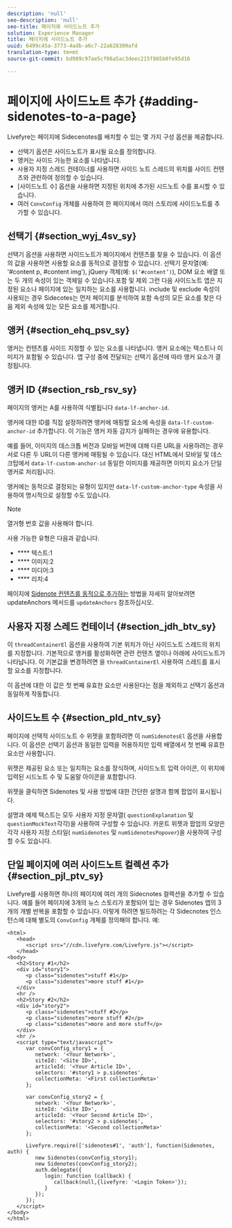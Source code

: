 ```yaml
---
description: 'null'
seo-description: 'null'
seo-title: 페이지에 사이드노트 추가
solution: Experience Manager
title: 페이지에 사이드노트 추가
uuid: 6499c45a-3773-4adb-a6c7-22a628309afd
translation-type: tm+mt
source-git-commit: bd989c97ae5cf06a5ac3deec215f865b0fe95d16

---
```



# 페이지에 사이드노트 추가 {#adding-sidenotes-to-a-page}

Livefyre는 페이지에 Sidecenotes를 배치할 수 있는 몇 가지 구성 옵션을 제공합니다.

* 선택기 옵션은 사이드노트가 표시될 요소를 정의합니다.
* 앵커는 사이드 가능한 요소를 나타냅니다.
* 사용자 지정 스레드 컨테이너를 사용하면 사이드 노트 스레드의 위치를 사이드 컨텐츠와 관련하여 정의할 수 있습니다.
* [사이드노트 수] 옵션을 사용하면 지정된 위치에 추가된 시드노트 수를 표시할 수 있습니다.
* 여러 `ConvConfig` 개체를 사용하여 한 페이지에서 여러 스토리에 사이드노트를 추가할 수 있습니다.

## 선택기 {#section_wyj_4sv_sy}

선택기 옵션을 사용하면 사이드노트가 페이지에서 컨텐츠를 찾을 수 있습니다. 이 옵션의 값을 사용하면 사용할 요소를 동적으로 결정할 수 있습니다. 선택기 문자열(예: '#content p, #content img'), jQuery 객체(예: `$(‘#content’)`), DOM 요소 배열 또는 두 개의 속성이 있는 객체일 수 있습니다.포함 및 제외 그런 다음 사이드노트 앱은 지정된 요소나 페이지에 있는 일치하는 요소를 사용합니다. include 및 exclude 속성이 사용되는 경우 Sidecotes는 먼저 페이지를 분석하여 포함 속성의 모든 요소를 찾은 다음 제외 속성에 있는 모든 요소를 제거합니다.

## 앵커 {#section_ehq_psv_sy}

앵커는 컨텐츠를 사이드 지정할 수 있는 요소를 나타냅니다. 앵커 요소에는 텍스트나 이미지가 포함될 수 있습니다. 앱 구성 중에 전달되는 선택기 옵션에 따라 앵커 요소가 결정됩니다.

## 앵커 ID {#section_rsb_rsv_sy}

페이지의 앵커는 A를 사용하여 식별됩니다 `data-lf-anchor-id`.

앵커에 대한 ID를 직접 설정하려면 앵커에 매핑할 요소에 속성을 `data-lf-custom-anchor-id` 추가합니다. 이 기능은 앵커 자동 감지가 실패하는 경우에 유용합니다.

예를 들어, 이미지의 데스크톱 버전과 모바일 버전에 대해 다른 URL을 사용하려는 경우 서로 다른 두 URL이 다른 앵커에 매핑될 수 있습니다. 대신 HTML에서 모바일 및 데스크탑에서 `data-lf-custom-anchor-id` 동일한 이미지를 제공하면 이미지 요소가 단일 앵커로 처리됩니다.

앵커에는 동적으로 결정되는 유형이 있지만 `data-lf-custom-anchor-type` 속성을 사용하여 명시적으로 설정할 수도 있습니다.

>[!NOTE]
>
>열거형 번호 값을 사용해야 합니다.

사용 가능한 유형은 다음과 같습니다.

* **** 텍스트:1
* **** 이미지:2
* **** 미디어:3
* **** 리치:4

페이지에 [Sidenote 컨텐츠를 동적으로 추가하는](/help/implementation/c-app-integrations/c-sidenotes-integration/update-anchors-method.md) 방법을 자세히 알아보려면 updateAnchors 메서드를 `updateAnchors` 참조하십시오.

## 사용자 지정 스레드 컨테이너 {#section_jdh_btv_sy}

이 `threadContainerEl` 옵션을 사용하여 기본 위치가 아닌 사이드노트 스레드의 위치를 지정합니다. 기본적으로 앵커를 활성화하면 관련 컨텐츠 옆이나 아래에 사이드노트가 나타납니다. 이 기본값을 변경하려면 을 `threadContainerEl` 사용하여 스레드를 표시할 요소를 지정합니다.

이 옵션에 대한 이 값은 첫 번째 유효한 요소만 사용된다는 점을 제외하고 선택기 옵션과 동일하게 작동합니다.

## 사이드노트 수 {#section_pld_ntv_sy}

페이지에 선택적 사이드노트 수 위젯을 포함하려면 이 `numSidenotesEl` 옵션을 사용합니다. 이 옵션은 선택기 옵션과 동일한 입력을 허용하지만 입력 배열에서 첫 번째 유효한 요소만 사용합니다.

위젯은 제공된 요소 또는 일치하는 요소를 장식하며, 사이드노트 입력 아이콘, 이 위치에 입력된 시드노트 수 및 도움말 아이콘을 포함합니다.

위젯을 클릭하면 Sidenotes 및 사용 방법에 대한 간단한 설명과 함께 팝업이 표시됩니다.

설명과 예제 텍스트는 모두 사용자 지정 문자열( `questionExplanation` 및 `questionMockText`각각)을 사용하여 구성할 수 있습니다. 카운트 위젯과 팝업의 모양은 각각 사용자 지정 스타일( `numSidenotes` 및 `numSidenotesPopover`)을 사용하여 구성할 수도 있습니다.

## 단일 페이지에 여러 사이드노트 컬렉션 추가 {#section_pjl_ptv_sy}

Livefyre를 사용하면 하나의 페이지에 여러 개의 Sidecnotes 컬렉션을 추가할 수 있습니다. 예를 들어 페이지에 3개의 뉴스 스토리가 포함되어 있는 경우 Sidenotes 앱의 3개의 개별 반복을 포함할 수 있습니다. 이렇게 하려면 빌드하려는 각 Sidecnotes 인스턴스에 대해 별도의 `ConvConfig` 개체를 정의해야 합니다. 예:

```
<html> 
   <head> 
      <script src="//cdn.livefyre.com/Livefyre.js"></script> 
   </head> 
<body> 
   <h2>Story #1</h2> 
   <div id="story1"> 
      <p class="sidenotes">stuff #1</p> 
      <p class="sidenotes">more stuff #1</p> 
   </div> 
   <hr /> 
   <h2>Story #2</h2> 
   <div id="story2"> 
      <p class="sidenotes">stuff #2</p> 
      <p class="sidenotes">more stuff #2</p> 
      <p class="sidenotes">more and more stuff</p> 
   </div> 
   <hr /> 
   <script type="text/javascript"> 
      var convConfig_story1 = { 
         network: '<Your Network>', 
         siteId: '<Site ID>', 
         articleId: '<Your Article ID>', 
         selectors: '#story1 > p.sidenotes', 
         collectionMeta: '<First collectionMeta>' 
      }; 
  
      var convConfig_story2 = { 
         network: '<Your Network>', 
         siteId: '<Site ID>', 
         articleId: '<Your Second Article ID>', 
         selectors: '#story2 > p.sidenotes', 
         collectionMeta: '<Second collectionMeta>' 
      }; 
  
      Livefyre.require(['sidenotes#1', 'auth'], function(Sidenotes, auth) { 
         new Sidenotes(convConfig_story1); 
         new Sidenotes(convConfig_story2); 
         auth.delegate({ 
            login: function (callback) { 
               callback(null,{livefyre: '<Login Token>'}); 
            } 
         }); 
      }); 
   </script> 
</body> 
</html>
```
